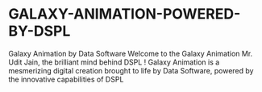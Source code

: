 # GALAXY-ANIMATION-POWERED-BY-DSPL
Galaxy Animation by Data Software  Welcome to the Galaxy Animation  Mr. Udit Jain, the brilliant mind behind DSPL ! Galaxy Animation is a mesmerizing digital creation brought to life by Data Software, powered by the innovative capabilities of DSPL

